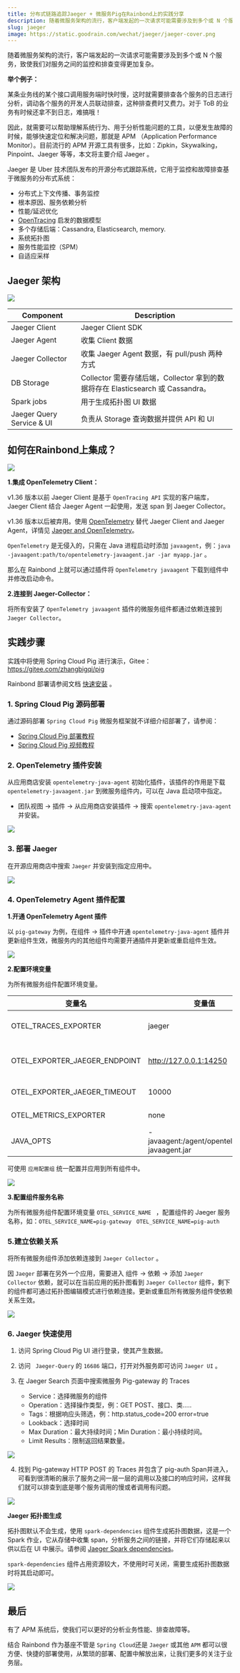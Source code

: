 ```yaml
---
title: 分布式链路追踪Jaeger + 微服务Pig在Rainbond上的实践分享
description: 随着微服务架构的流行，客户端发起的一次请求可能需要涉及到多个或 N 个服务，致使我们对服务之间的监控和排查变得更加复杂
slug: jaeger
image: https://static.goodrain.com/wechat/jaeger/jaeger-cover.png
---
```



随着微服务架构的流行，客户端发起的一次请求可能需要涉及到多个或 N 个服务，致使我们对服务之间的监控和排查变得更加复杂。

**举个例子：**

某条业务线的某个接口调用服务端时快时慢，这时就需要排查各个服务的日志进行分析，调动各个服务的开发人员联动排查，这种排查费时又费力。对于 ToB 的业务有时候还拿不到日志，难搞哦！

因此，就需要可以帮助理解系统行为、用于分析性能问题的工具，以便发生故障的时候，能够快速定位和解决问题，那就是 APM （Application Performance Monitor）。目前流行的 APM 开源工具有很多，比如：Zipkin，Skywalking，Pinpoint、Jaeger 等等，本文将主要介绍 Jaeger 。

Jaeger 是 Uber 技术团队发布的开源分布式跟踪系统，它用于监控和故障排查基于微服务的分布式系统：

* 分布式上下文传播、事务监控
* 根本原因、服务依赖分析
* 性能/延迟优化
* [OpenTracing](http://opentracing.io/) 启发的数据模型
* 多个存储后端：Cassandra, Elasticsearch, memory.
* 系统拓扑图
* 服务性能监控（SPM）
* 自适应采样

## Jaeger 架构

![](https://static.goodrain.com/wechat/jaeger/1.png)

| Component                 | Description                                                  |
| ------------------------- | ------------------------------------------------------------ |
| Jaeger Client             | Jaeger Client SDK                                            |
| Jaeger Agent              | 收集 Client 数据                                             |
| Jaeger Collector          | 收集 Jaeger Agent 数据，有 pull/push 两种方式                |
| DB Storage                | Collector 需要存储后端，Collector 拿到的数据将存在 Elasticsearch 或 Cassandra。 |
| Spark jobs                | 用于生成拓扑图 UI 数据                                       |
| Jaeger Query Service & UI | 负责从 Storage 查询数据并提供 API 和 UI                      |

## 如何在Rainbond上集成？

![](https://static.goodrain.com/wechat/jaeger/2.png)

**1.集成 OpenTelemetry Client：**

v1.36 版本以前 Jaeger Client 是基于 `OpenTracing API` 实现的客户端库，Jaeger Client 结合 Jaeger Agent 一起使用，发送 span 到 Jaeger Collector。

v1.36 版本以后被弃用。使用 [OpenTelemetry](https://opentelemetry.io/) 替代  Jaeger Client and Jaeger Agent，详情见 [Jaeger and OpenTelemetry](https://medium.com/jaegertracing/jaeger-and-opentelemetry-1846f701d9f2)。

`OpenTelemetry` 是无侵入的，只需在 Java 进程启动时添加 `javaagent`，例：`java -javaagent:path/to/opentelemetry-javaagent.jar -jar myapp.jar` 。

那么在 Rainbond 上就可以通过插件将 `OpenTelemetry javaagent` 下载到组件中并修改启动命令。

**2.连接到 Jaeger-Collector：**

将所有安装了 `OpenTelemetry javaagent` 插件的微服务组件都通过依赖连接到 `Jaeger Collector`。

## 实践步骤

实践中将使用 Spring Cloud Pig 进行演示，Gitee：https://gitee.com/zhangbigqi/pig

Rainbond 部署请参阅文档 [快速安装](https://www.rainbond.com/docs/quick-start/quick-install) 。

### 1. Spring Cloud Pig 源码部署

通过源码部署 `Spring Cloud Pig` 微服务框架就不详细介绍部署了，请参阅：

*  [Spring Cloud Pig 部署教程](https://t.goodrain.com/d/3-springcloud-pig-rainbond)
* [Spring Cloud Pig 视频教程](https://www.bilibili.com/video/BV1MZ4y1b7wW)

### 2. OpenTelemetry 插件安装

从应用商店安装 `opentelemetry-java-agent` 初始化插件，该插件的作用是下载 `opentelemetry-javaagent.jar` 到微服务组件内，可以在 Java 启动项中指定。

* 团队视图 -> 插件 -> 从应用商店安装插件 -> 搜索 `opentelemetry-java-agent` 并安装。

![](https://static.goodrain.com/wechat/jaeger/3.png)

### 3. 部署 Jaeger

在开源应用商店中搜索 `Jaeger` 并安装到指定应用中。

![](https://static.goodrain.com/wechat/jaeger/4.png)



### 4. OpenTelemetry Agent 插件配置

**1.开通 OpenTelemetry Agent 插件**

以 `pig-gateway` 为例，在组件 -> 插件中开通 `opentelemetry-java-agent` 插件并更新组件生效，微服务内的其他组件均需要开通插件并更新或重启组件生效。

![](https://static.goodrain.com/wechat/jaeger/5.png)

**2.配置环境变量**

为所有微服务组件配置环境变量。

| 变量名                        | 变量值                                        | 说明                           |
| ----------------------------- | --------------------------------------------- | ------------------------------ |
| OTEL_TRACES_EXPORTER          | jaeger                                        | 选择 Jaeger exporter           |
| OTEL_EXPORTER_JAEGER_ENDPOINT | http://127.0.0.1:14250                        | Jaeger Collector gRPC endpoint |
| OTEL_EXPORTER_JAEGER_TIMEOUT  | 10000                                         | 超时时间（毫秒）               |
| OTEL_METRICS_EXPORTER         | none                                          | Metrics 导出器                 |
| JAVA_OPTS                     | -javaagent:/agent/opentelemetry-javaagent.jar | Java 启动参数                  |

可使用 `应用配置组` 统一配置并应用到所有组件中。

![](https://static.goodrain.com/wechat/jaeger/6.png)

**3.配置组件服务名称**

为所有微服务组件配置环境变量 `OTEL_SERVICE_NAME ` ，配置组件的 Jaeger 服务名称，如：`OTEL_SERVICE_NAME=pig-gateway ` `OTEL_SERVICE_NAME=pig-auth ` 

### 5.建立依赖关系

将所有微服务组件添加依赖连接到 `Jaeger Collector` 。

因 `Jaeger` 部署在另外一个应用，需要进入 组件 -> 依赖 -> 添加 `Jaeger Collector` 依赖，就可以在当前应用的拓扑图看到 `Jaeger Collector` 组件，剩下的组件都可通过拓扑图编辑模式进行依赖连接。更新或重启所有微服务组件使依赖关系生效。

![](https://static.goodrain.com/wechat/jaeger/7.png)

### 6.  Jaeger 快速使用

1. 访问 Spring Cloud Pig UI 进行登录，使其产生数据。

2. 访问 ` Jaeger-Query` 的 `16686` 端口，打开对外服务即可访问 `Jaeger UI` 。

3. 在 Jaeger Search 页面中搜索微服务 Pig-gateway 的 Traces

   * Service：选择微服务的组件
   * Operation：选择操作类型，例：GET POST、接口、类.....
   * Tags：根据响应头筛选，例：http.status_code=200 error=true
   * Lookback：选择时间
   * Max Duration：最大持续时间；Min Duration：最小持续时间。
   * Limit Results：限制返回结果数量。

![](https://static.goodrain.com/wechat/jaeger/10.png)

4. 找到 Pig-gateway HTTP POST 的 Traces 并包含了 pig-auth Span并进入，可看到很清晰的展示了服务之间一层一层的调用以及接口的响应时间，这样我们就可以排查到底是哪个服务调用的慢或者调用有问题。

![](https://static.goodrain.com/wechat/jaeger/11.png)

**Jaeger 拓扑图生成**

拓扑图默认不会生成，使用 `spark-dependencies` 组件生成拓扑图数据，这是一个 Spark 作业，它从存储中收集 span，分析服务之间的链接，并将它们存储起来以供以后在 UI 中展示。请参阅 [Jaeger Spark dependencies](https://github.com/jaegertracing/spark-dependencies)。

`spark-dependencies` 组件占用资源较大，不使用时可关闭，需要生成拓扑图数据时将其启动即可。

![](https://static.goodrain.com/wechat/jaeger/9.png)

## 最后

有了 APM 系统后，使我们可以更好的分析业务性能、排查故障等。

结合 Rainbond 作为基座不管是 `Spring Cloud`还是 `Jaeger` 或其他 `APM` 都可以很方便、快捷的部署使用，从繁琐的部署、配置中解放出来，让我们更多的关注于业务层。

